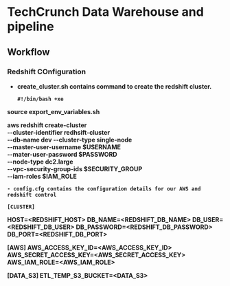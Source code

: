 # TechCrunch Data Warehouse and pipeline
## Workflow

### Redshift COnfiguration
- <b>create_cluster.sh<b> contains command to create the redshift cluster.
  ```
  #!/bin/bash +xe

source export_env_variables.sh

aws redshift create-cluster \
--cluster-identifier redhsift-cluster \
--db-name dev
--cluster-type single-node \
--master-user-username $USERNAME \
--mater-user-password $PASSWORD \
--node-type dc2.large \
--vpc-security-group-ids $SECURITY_GROUP \
--iam-roles $IAM_ROLE
  ```
 - config.cfg contains the configuration details for our AWS and redshift control
  ```
    [CLUSTER]
  HOST=<REDSHIFT_HOST>
  DB_NAME=<REDSHIFT_DB_NAME>
  DB_USER=<REDSHIFT_DB_USER>
  DB_PASSWORD=<REDSHIFT_DB_PASSWORD>
  DB_PORT=<REDSHIFT_DB_PORT>

  [AWS]
  AWS_ACCESS_KEY_ID=<AWS_ACCESS_KEY_ID>
  AWS_SECRET_ACCESS_KEY=<AWS_SECRET_ACCESS_KEY>
  AWS_IAM_ROLE=<AWS_IAM_ROLE>

  [DATA_S3]
  ETL_TEMP_S3_BUCKET=<DATA_S3>
 ```
